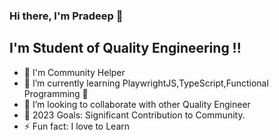 ### Hi there, I'm Pradeep 👋

## I'm Student of Quality Engineering !!

- 🔭 I'm Community Helper
- 🌱 I’m currently learning PlaywrightJS,TypeScript,Functional Programming 🤣
- 👯 I’m looking to collaborate with other Quality Engineer
- 🥅 2023 Goals: Significant Contribution to Community.
- ⚡ Fun fact: I love to Learn
